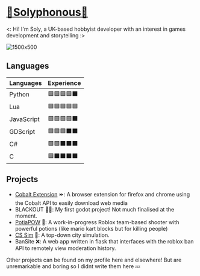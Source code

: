 # [🌟Solyphonous🌠](https://solyphonous.carrd.co/)
<: Hi! I'm Soly, a UK-based hobbyist developer with an interest in games development and storytelling :>

![1500x500](https://github.com/user-attachments/assets/4640c7e9-0db5-45e5-b90d-70267f0d29ed)


## Languages

| Languages  | Experience   |
| ---------- | ------------ |
| Python     | 🟩🟩🟩🟩⬛ |
| Lua        | 🟩🟩🟩🟩🟩 |
| JavaScript | 🟩🟩🟩🟩⬛ |
| GDScript   | 🟩🟩🟩⬛⬛ |
| C#         | 🟩🟩⬛⬛⬛ |
| C          | 🟩⬛⬛⬛⬛ |

## Projects

- [Cobalt Extension](https://github.com/Solyphonous/CobaltExtension) ⏩: A browser extension for firefox and chrome using the Cobalt API to easily download web media
- BLACKOUT 🕵️‍♀️: My first godot project! Not much finalised at the moment.
- [PotiaPOW](https://www.roblox.com/games/13590649521/PotiaPOW) 🧪: A work-in-progress Roblox team-based shooter with powerful potions (like mario kart blocks but for killing people)
- [CS Sim](https://www.roblox.com/games/15993713154/Computer-Sci-Simulatiooooooooon) 🏢: A top-down city simulation.
- BanSite ❌: A web app written in flask that interfaces with the roblox ban API to remotely view moderation history.

Other projects can be found on my profile here and elsewhere! But are unremarkable and boring so I didnt write them here 💤

<!--
**Solyphonous/Solyphonous** is a ✨ _special_ ✨ repository because its `README.md` (this file) appears on your GitHub profile.

Here are some ideas to get you started:

- 🔭 I’m currently working on ...
- 🌱 I’m currently learning ...
- 👯 I’m looking to collaborate on ...
- 🤔 I’m looking for help with ...
- 💬 Ask me about ...
- 📫 How to reach me: ...
- 😄 Pronouns: ...
- ⚡ Fun fact: ...
-->
